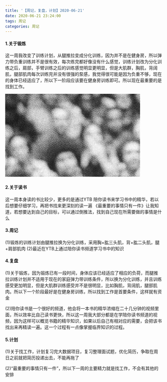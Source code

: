```yaml
---
title: '【周记，复盘，计划】2020-06-21'
date: 2020-06-21 23:24:00 
tags: 周记
categories: 周记
---
```

#### 1.关于锻炼
这一周我改变了训练计划，从腿推拉变成分化训练，因为并不是在健身房，所以弹力带负重训练并不是很有效，每次练完都好像没有什么感觉，训练计划改为分化训练之后，肩部，手臂训练之后的训练感觉明显更明显，但是大肌群，胸肌，背阔肌，腿部肌肉每次训练完并没有很强的泵感，我觉得很可能是因为负重不够，现在的身体已经适应了，所以下一阶段应该要在健身房训练即可。所以现在最重要的是找到工作。

![锻炼](exercise1.png)

#### 2.关于读书
这一周本身读的书比较少，更多的是通过YTB 陪你读书来学习书中的精华，若以后想要仔细学习，再把书找来更深刻的读一遍
《最重要的事情只有一件》让我知道，若想要达到自己的目标，可以通过倒推法，找到自己现在所需要做的事情是什么

#### 3.周记
(1)锻炼的训练计划由腿推拉换为分化训练，采用胸+肱三头肌，背+肱二头肌，腿+肩部肌肉
(2)最近在YTB上通过陪你读书频道学习书中的知识



#### 4.复盘
(1)关于锻炼，因为锻炼已有一段时间，身体应该已经适应了相应的负荷，而腿推拉训练计划并不适用于现在的家庭弹力带训练条件，所以换为分化训练，并且训练感受更加明显，但是大肌群训练感受并不是很明显，比如胸肌，背阔肌，腿部肌肉。所以下一个阶段最好是在健身房训练，所以找到工作是首要条件，这样就有资金

(2)陪你读书是一个很好的频道，他会将一本书的精华浓缩在二十几分钟的视频里面，所以效率比自己读书更快，所以这一周我大部分都是在学陪你读书频道的视频，因为这样可以概览书籍的精华知识，如果以后自己有相对应的需要，会把该书找出来再精读一遍。这一个过程有一点像掌握临界知识的过程。

#### 5.计划
(1)关于找工作，计划复习完大数据项目，复习整理面试题，优化简历，争取在周日之前就把简历投递出去，不能再拖了

(2)“最重要的事情只有一件”，所以下一周的主要精力就是找工作，不会有其他的安排

